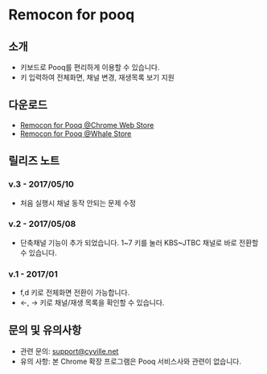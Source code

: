 # Remocon for pooq

## 소개

- 키보드로 Pooq를 편리하게 이용할 수 있습니다. 
- 키 입력하여 전체화면, 채널 변경, 재생목록 보기 지원

## 다운로드 
- [Remocon for Pooq @Chrome Web Store](https://chrome.google.com/webstore/detail/remocon-for-pooq/fanlfkdjgojjhjigakefkncagnfiekel)
- [Remocon for Pooq @Whale Store](https://store.whale.naver.com/detail/afckmaohmopmianbgpmpjemeijcmiioe)

## 릴리즈 노트 
### v.3 - 2017/05/10
- 처음 실행시 채널 동작 안되는 문제 수정
### v.2 - 2017/05/08
- 단축채널 기능이 추가 되었습니다. 1\~7 키를 눌러 KBS~JTBC 채널로 바로 전환할 수 있습니다.
### v.1 - 2017/01
- f,d 키로 전체화면 전환이 가능합니다. 
- ←, → 키로 채널/재생 목록을 확인할 수 있습니다. 

## 문의 및 유의사항
 - 관련 문의: support@cyville.net
 - 유의 사항: 본 Chrome 확장 프로그램은 Pooq 서비스사와 관련이 없습니다.
